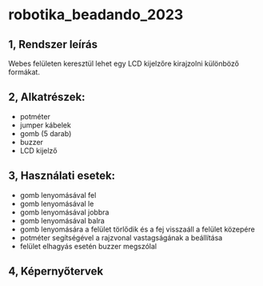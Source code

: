 # robotika_beadando_2023


## 1, Rendszer leírás

Webes felületen keresztül lehet egy LCD kijelzőre kirajzolni különböző formákat. 


## 2, Alkatrészek:

- potméter
- jumper kábelek
- gomb (5 darab)
- buzzer 
- LCD kijelző 


## 3, Használati esetek: 

- gomb lenyomásával fel
- gomb lenyomásával le
- gomb lenyomásával jobbra
- gomb lenyomásával balra
- gomb lenyomására a felület törlődik és a fej visszaáll a felület közepére
- potméter segítségével a rajzvonal vastagságának a beállítása
- felület elhagyás esetén buzzer megszólal

## 4, Képernyőtervek


